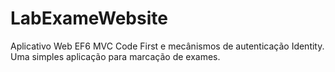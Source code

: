 # LabExameWebsite
Aplicativo Web EF6 MVC Code First e mecânismos de autenticação Identity. Uma simples aplicação para marcação de exames.
